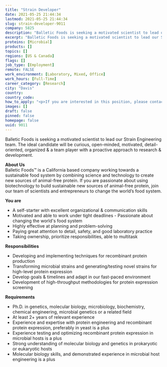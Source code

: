 ```yaml
---
title: "Strain Developer"
date: 2021-05-25 21:44:34
lastmod: 2021-05-25 21:44:34
slug: strain-developer-9011
company: 5825
description: "Balletic Foods is seeking a motivated scientist to lead our Strain Engineering team. The ideal candidate will be curious, open-minded, motivated, detail-oriented, organized & a team player with a proactive approach to research & development."
excerpt: "Balletic Foods is seeking a motivated scientist to lead our Strain Engineering team. The ideal candidate will be curious, open-minded, motivated, detail-oriented, organized & a team player with a proactive approach to research & development."
proteins: [Microbial]
products: []
topics: []
regions: [US & Canada]
flags: []
job_type: [Employment]
remote: FALSE
work_environment: [Laboratory, Mixed, Office]
work_hours: [Full-Time]
career_category: [Research]
city: "Davis"
country: 
country_code: 
how_to_apply: "<p>If you are interested in this position, please contact <a href=\"mailto:careers@balleticfoods.com\">careers@balleticfoods.com</a>.</p>"
images: []
draft: false
pinned: false
homepage: false
uuid: 9011
---
```

<p>Balletic Foods is seeking a motivated scientist to lead our Strain Engineering team. The ideal candidate will be curious, open-minded, motivated, detail-oriented, organized & a team player with a proactive approach to research & development.</p>
<p><strong>About Us </strong><br />
Balletic Foods™ is a California based company working towards a sustainable food system by combining science and technology to create new sources of animal-free protein. If you are passionate about using biotechnology to build sustainable new sources of animal-free protein, join our team of scientists and entrepreneurs to change the world’s food system.</p>
<p><strong>You are</strong></p>
<ul>
<li>A self-starter with excellent organizational & communication skills</li>
<li>Motivated and able to work under tight deadlines - Passionate about changing the world's food system</li>
<li>Highly effective at planning and problem-solving</li>
<li>Paying great attention to detail, safety, and good laboratory practice</li>
<li>Taking ownership, prioritize responsibilities, able to multitask</li>
</ul>
<p><strong>Responsibilities</strong></p>
<ul>
<li>Developing and implementing techniques for recombinant protein production</li>
<li>Transforming microbial strains and generating/testing novel strains for high-level protein expression</li>
<li>Develop goals & timelines and adapt in our fast-paced environment</li>
<li>Development of high-throughput methodologies for protein expression screening</li>
</ul>
<p><strong>Requirements</strong></p>
<ul>
<li>Ph.D. in genetics, molecular biology, microbiology, biochemistry, chemical engineering, microbial genetics or a related field</li>
<li>At least 2+ years of relevant experience</li>
<li>Experience and expertise with protein engineering and recombinant protein expression, preferably in yeast is a plus</li>
<li>Experience testing and optimizing recombinant protein expression in microbial hosts is a plus</li>
<li>Strong understanding of molecular biology and genetics in prokaryotic or eukaryotic hosts</li>
<li>Molecular biology skills, and demonstrated experience in microbial host engineering is a plus</li>
</ul>

